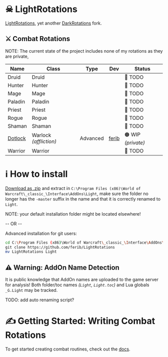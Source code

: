 # ☠ LightRotations

[LightRotations](https://github.com/ferib/LightRotations), yet another [DarkRotations](https://gitlab.com/dark_rotations) fork.


## ⚔️ Combat Rotations

NOTE: The current state of the project includes none of my rotations as they are private,

| Name | Class | Type | Dev | Status |
|------|-------|------|-----|--------|
| Druid | Druid | | | 🔴 TODO |
| Hunter | Hunter | | | 🔴 TODO |
| Mage | Mage | | | 🔴 TODO |
| Paladin | Paladin | | | 🔴 TODO |
| Priest | Priest | | | 🔴 TODO |
| Rogue | Rogue | | | 🔴 TODO |
| Shaman | Shaman | | | 🔴 TODO |
| [Dotlock](#) | Warlock _(affliction)_ | Advanced | [ferib](https://github.com/ferib) |  🟠 WIP _(private)_ |
| Warrior | Warrior | | | 🔴 TODO |


# ℹ How to install

[Download as .zip](https://github.com/ferib/LightRotations/archive/refs/heads/master.zip) and extract in `C:\Program Files (x86)\World of Warcraft\_classic_\Interface\AddOns\Light`, make sure the folder no longer has the `-master` suffix in the name and that it is correctly renamed to `Light`.

NOTE: your default installation folder might be located elsewhere!

-- OR --

Advanced installation for git users:

```bash
cd C:\Program Files (x86)\World of Warcraft\_classic_\Interface\AddOns\
git clone https://github.com/ferib/LightRotations
mv LightRotations Light
```

## ⚠ Warning: AddOn Name Detection
It is public knowledge that AddOn names are uploaded to the game server for analysis! Both folder/toc names *(`Light`, `Light.toc`)* and Lua globals `_G.Light` may be tracked.

TODO: add auto renaming script?

# ✍ Getting Started: Writing Combat Rotations

To get started creating combat routines, check out the [docs](docs/readme.md).
